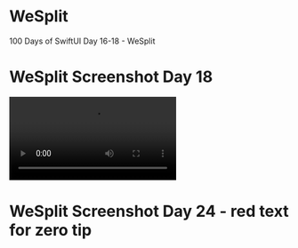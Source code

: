 # WeSplit
100 Days of SwiftUI Day 16-18 - WeSplit

# WeSplit Screenshot Day 18
![WeSplit Screenshot](<https://github.com/clearlynow/WeSplit/blob/main/WeSplitMovie1.mov>)

# WeSplit Screenshot Day 24 - red text for zero tip

